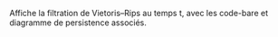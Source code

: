 Affiche la filtration de Vietoris–Rips au temps t, avec les code-bare et diagramme de persistence associés.
